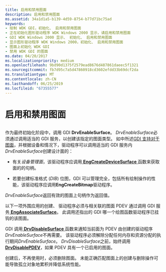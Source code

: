 ```yaml
---
title: 启用和禁用图面
description: 启用和禁用图面
ms.assetid: 34a1d1a5-b139-4d59-8754-b77d71bc75ad
keywords:
- 绘制 WDK GDI，初始化、 启用和禁用图面
- 正在初始化图形驱动程序 WDK Windows 2000 显示，请启用和禁用图面
- GDI WDK Windows 2000 显示、 初始化、 启用和禁用图面
- 显示图形驱动程序 WDK Windows 2000，初始化、 启用和禁用图面
- 图面上初始化 WDK GDI
- 禁用 WDK GDI 的图面
ms.date: 04/20/2017
ms.localizationpriority: medium
ms.openlocfilehash: 9bd90d1375f2579ead8676d487861daeec5f1321
ms.sourcegitcommit: fb7d95c7a5d47860918cd3602efdd33b69dcf2da
ms.translationtype: MT
ms.contentlocale: zh-CN
ms.lasthandoff: 06/25/2019
ms.locfileid: "67355577"
---
```

# <a name="enabling-and-disabling-the-surface"></a>启用和禁用图面


## <span id="ddk_enabling_and_disabling_the_surface_gg"></span><span id="DDK_ENABLING_AND_DISABLING_THE_SURFACE_GG"></span>


作为最终初始化阶段中，调用 GDI **DrvEnableSurface**。 *DrvEnableSurface*必须通过调用适当的 GDI 服务，以创建该指定的图面类型。 如中所述[GDI 支持对于图面](gdi-support-for-surfaces.md)，并根据设备和情况下，驱动程序可以调用适当的 GDI 服务内*DrvEnableSurface*创建设计面的：

-   有关*设备管理面*，该驱动程序应调用[ **EngCreateDeviceSurface** ](https://docs.microsoft.com/windows/desktop/api/winddi/nf-winddi-engcreatedevicesurface)函数来获取面的的句柄。

-   若要创建标准格式 (*DIB*) 位图，GDI 可以管理完全，包括所有绘制操作的性能，该驱动程序应调用**EngCreateBitmap**驱动程序。

*DrvEnableSurface*返回有效的图面上句柄作为返回值。

以下一项外围应用的创建、 驱动程序必须与相关联的图面 PDEV 通过调用 GDI 服务[ **EngAssociateSurface**](https://docs.microsoft.com/windows/desktop/api/winddi/nf-winddi-engassociatesurface)。 此调用还指出的 GDI 哪一个绘图函数驱动程序已挂钩的该图面。

GDI 调用[ **DrvDisableSurface** ](https://docs.microsoft.com/windows/desktop/api/winddi/nf-winddi-drvdisablesurface)函数来通知当前面为 PDEV 由创建的驱动程序*DrvEnableSurface*不再需要。 该驱动程序必须解除分配任何内存和资源分配的执行期间*DrvEnableSurface*。 *DrvDisableSurface*之前，始终调用[ **DrvDisablePDEV**](https://docs.microsoft.com/windows/desktop/api/winddi/nf-winddi-drvdisablepdev)，如果 PDEV 具有一个已启用的图面。

创建后，不再使用时，必须删除图面。 未能正确匹配图面上的创建与删除操作可能导致孤立对象地累积并降低系统性能。

 

 





